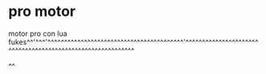 # pro motor 
motor pro
con lua fukes^^'^^^'^^^^^^^^^^^^^^^^^^^^^^^^^^^^^^^^^^^^^^^^^'^^^^^^^^^^^^^^^^^^^^^^^^^^^^^^^^^^^^^^^^^^^^^^^^^^^^^^^^^^^^

^^
